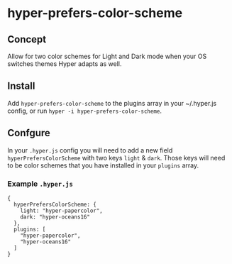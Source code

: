 # hyper-prefers-color-scheme

## Concept

Allow for two color schemes for Light and Dark mode when your OS switches themes Hyper adapts as well.

## Install

Add `hyper-prefers-color-scheme` to the plugins array in your ~/.hyper.js config, or run `hyper -i hyper-prefers-color-scheme`.

## Confgure

In your `.hyper.js` config you will need to add a new field `hyperPrefersColorScheme` with two keys `light` & `dark`. Those keys will need to be color schemes that you have installed in your `plugins` array.

### Example `.hyper.js`

```
{
  hyperPrefersColorScheme: {
    light: "hyper-papercolor",
    dark: "hyper-oceans16"
  },
  plugins: [
    "hyper-papercolor",
    "hyper-oceans16"
  ]
}
```

